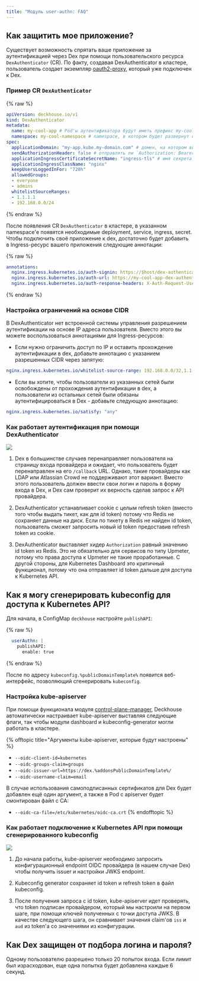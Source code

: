 ```yaml
---
title: "Модуль user-authn: FAQ"
---
```


## Как защитить мое приложение?

Существует возможность спрятать ваше приложение за аутентификацией через Dex при помощи пользовательского ресурса `DexAuthenticator` (CR).
По факту, создавая DexAuthenticator в кластере, пользователь создает экземпляр [oauth2-proxy](https://github.com/pusher/oauth2_proxy), который уже подключен к Dex.

### Пример CR `DexAuthenticator`

{% raw %}

```yaml
apiVersion: deckhouse.io/v1
kind: DexAuthenticator
metadata:
  name: my-cool-app # Pod'ы аутентификатора будут иметь префикс my-cool-app
  namespace: my-cool-namespace # namespace, в котором будет развернут dex-authenticator
spec:
  applicationDomain: "my-app.kube.my-domain.com" # домен, на котором висит ваше приложение
  sendAuthorizationHeader: false # отправлять ли `Authorization: Bearer` header приложению, полезно в связке с auth_request в nginx
  applicationIngressCertificateSecretName: "ingress-tls" # имя секрета с tls сертификатом
  applicationIngressClassName: "nginx"
  keepUsersLoggedInFor: "720h"
  allowedGroups:
  - everyone
  - admins
  whitelistSourceRanges:
  - 1.1.1.1
  - 192.168.0.0/24
```

{% endraw %}

После появления CR `DexAuthenticator` в кластере, в указанном namespace'е появятся необходимые deployment, service, ingress, secret.
Чтобы подключить своё приложение к dex, достаточно будет добавить в Ingress-ресурс вашего приложения следующие аннотации:

{% raw %}

```yaml
annotations:
  nginx.ingress.kubernetes.io/auth-signin: https://$host/dex-authenticator/sign_in
  nginx.ingress.kubernetes.io/auth-url: https://my-cool-app-dex-authenticator.my-cool-namespace.svc.{{ домен вашего кластера, например | cluster.local }}/dex-authenticator/auth
  nginx.ingress.kubernetes.io/auth-response-headers: X-Auth-Request-User,X-Auth-Request-Email
```

{% endraw %}

### Настройка ограничений на основе CIDR

В DexAuthenticator нет встроенной системы управления разрешением аутентификации на основе IP адреса пользователя. Вместо этого вы можете воспользоваться аннотациями для Ingress-ресурсов:

* Если нужно ограничить доступ по IP и оставить прохождение аутентификации в dex, добавьте аннотацию с указанием разрешенных CIDR через запятую:

```yaml
nginx.ingress.kubernetes.io/whitelist-source-range: 192.168.0.0/32,1.1.1.1`
```

* Если вы хотите, чтобы пользователи из указанных сетей были освобождены от прохождения аутентификации в dex, а пользователи из остальных сетей были обязаны аутентифицироваться в Dex - добавьте следующую аннотацию:

```yaml
nginx.ingress.kubernetes.io/satisfy: "any"
```

### Как работает аутентификация при помощи DexAuthenticator

<img src="../../images/150-user-authn/dex_login.svg">

1. Dex в большинстве случаев перенаправляет пользователя на страницу входа провайдера и ожидает, что пользователь будет перенаправлен на его `/callback` URL. Однако, такие провайдеры как LDAP или Atlassian Crowd не поддерживают этот вариант. Вместо этого пользователь должен ввести свои логин и пароль в форму входа в Dex, и Dex сам проверит их верность сделав запрос к API провайдера.

2. DexAuthenticator устанавливает cookie с целым refresh token (вместо того чтобы выдать тикет, как для id token) потому что Redis не сохраняет данные на диск.
Если по тикету в Redis не найден id token, пользователь сможет запросить новый id token предоставив refresh token из cookie.

3. DexAuthenticator выставляет хидер `Authorization` равный значению id token из Redis. Это не обязательно для сервисов по типу Upmeter, потому что права доступа к Upmeter не такие проработанные.
С другой стороны, для Kubernetes Dashboard это критичный функционал, потому что она отправляет id token дальше для доступа к Kubernetes API.

## Как я могу сгенерировать kubeconfig для доступа к Kubernetes API?

Для начала, в ConfigMap `deckhouse` настройте `publishAPI`:

{% raw %}

```yaml
  userAuthn: |
    publishAPI:
      enable: true
```

{% endraw %}

После по адресу `kubeconfig.%publicDomainTemplate%` появится веб-интерфейс, позволяющий сгенерировать `kubeconfig`.

### Настройка kube-apiserver

При помощи функционала модуля [control-plane-manager](../../modules/040-control-plane-manager/), Deckhouse автоматически настраивает kube-apiserver выставляя следующие флаги, так чтобы модули dashboard и kubeconfig-generator могли работать в кластере.

{% offtopic title="Аргументы kube-apiserver, которые будут настроены" %}

* `--oidc-client-id=kubernetes`
* `--oidc-groups-claim=groups`
* `--oidc-issuer-url=https://dex.%addonsPublicDomainTemplate%/`
* `--oidc-username-claim=email`

В случае использования самоподписанных сертификатов для Dex будет добавлен ещё один аргумент, а также в Pod с apiserver будет смонтирован файл с CA:

* `--oidc-ca-file=/etc/kubernetes/oidc-ca.crt`
  {% endofftopic %}

### Как работает подключение к Kubernetes API при помощи сгенерированного kubeconfig

<img src="../../images/150-user-authn/kubeconfig_dex.svg">

1. До начала работы, kube-apiserver необходимо запросить конфигурационный endpoint OIDC провайдера (в нашем случае Dex) чтобы получить issuer и настройки JWKS endpoint.

2. Kubeconfig generator сохраняет id token и refresh token в файл kubeconfig.

3. После получения запроса с id token, kube-apiserver идет проверять, что token подписан провайдером, который мы настроили на первом шаге, при помощи ключей полученных с точки доступа JWKS. В качестве следующего шага, он сравнивает значения claim'ов `iss` и `aud` из token'а со значениями из конфигурации.

## Как Dex защищен от подбора логина и пароля?

Одному пользователю разрешено только 20 попыток входа. Если лимит был израсходован, еще одна попытка будет добавлена каждые 6 секунд.
